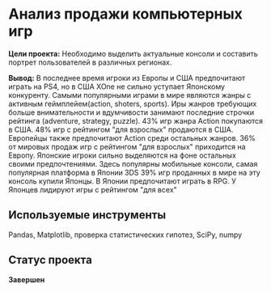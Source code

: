 # Анализ продажи компьютерных игр

**Цели проекта:** Необходимо выделить актуальные консоли и составить портрет пользователей в различных регионах.

**Вывод:** В последнее время игроки из Европы и США предпочитают играть на PS4, но в США XOne не сильно уступает Японскому конкуренту.
Самыми популярными играми в мире являются жанры с активным геймплейем(action, shoters, sports).
Иры жанров требующих больше внимательности и вдумчивости занимают последние строчки рейтинга (adventure, strategy, puzzle).
43% игр жанра Action покупаются в США. 48% игр с рейтингом "для взрослых" продаются в США.
Европейцы также предпочитают Action среди остальных жанров. 36% от мировых продаж игр с рейтингом "для взрослых" приходится на Европу.
Японские игроки сильно выделяются на фоне остальных своими предпочтениями. Здесь популярны мобильные консоли, самая популярная платформа в Японии 3DS 39% игр проданных в мире на эту консоль купили Японцы. В Японии предпочитают играть в RPG. У Японцев лидируют игры с рейтингом "для всех"

## Используемые инструменты
Pandas, Matplotlib, проверка статистических гипотез, SciPy, numpy

## Статус проекта 
**Завершен**
